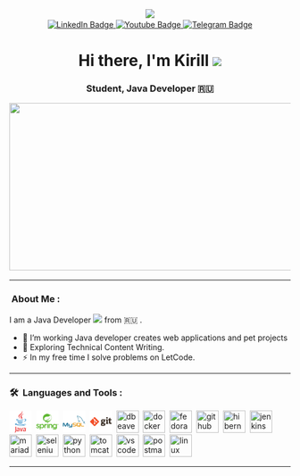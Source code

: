<div>
	<div id="header" align="center">
		<img src="https://media.giphy.com/media/M9gbBd9nbDrOTu1Mqx/giphy.gif" width="100"/>
	<div id="badges">
		<a href="your-linkedin-URL">
			<img src="https://img.shields.io/badge/LinkedIn-blue?style=for-the-badge&logo=linkedin&logoColor=white" alt="LinkedIn Badge"/>
		</a>
		<a href="your-youtube-URL">
			<img src="https://img.shields.io/badge/YouTube-red?style=for-the-badge&logo=youtube&logoColor=white" alt="Youtube Badge"/>
		</a>
		<a href="your-twitter-URL">
			<img src="https://img.shields.io/badge/Twitter-blue?style=for-the-badge&logo=twitter&logoColor=white" alt="Telegram Badge"/>
		</a>
	</div>
	<h1 align="center">Hi there, I'm<a ></a> Kirill</a> 
	<img src="https://github.com/blackcater/blackcater/raw/main/images/Hi.gif" height="32"/></h1>
	<h3 align="center"> Student, Java Developer 🇷🇺 </h3>
  </div>
  
<div align="center">
  <img src="https://media.giphy.com/media/dWesBcTLavkZuG35MI/giphy.gif" width="600" height="300"/>
</div>

---

###  &nbsp;About Me :

I am a Java Developer <img src="https://media.giphy.com/media/WUlplcMpOCEmTGBtBW/giphy.gif" width="30"> from  🇷🇺 .

- 🔭 I’m working  Java developer creates web applications and pet projects
- 🌱 Exploring Technical Content Writing.
- ⚡ In my free time I solve problems on LetCode.

---

### 🛠 &nbsp;Languages and Tools :

<p>
<img src="https://github.com/devicons/devicon/blob/master/icons/java/java-original-wordmark.svg" title="Java" alt="Java" width="40" height="40"/>&nbsp;
<img src="https://github.com/devicons/devicon/blob/master/icons/spring/spring-original-wordmark.svg" title="Spring" alt="Spring" width="40" height="40"/>&nbsp;
<img src="https://github.com/devicons/devicon/blob/master/icons/mysql/mysql-original-wordmark.svg" title="MySQL"  alt="MySQL" width="40" height="40"/>&nbsp;
<img src="https://github.com/devicons/devicon/blob/master/icons/git/git-original-wordmark.svg" title="Git" **alt="Git" width="40" height="40"/>&nbsp;
<img src="https://cdn.jsdelivr.net/gh/devicons/devicon@latest/icons/dbeaver/dbeaver-original.svg" title="dbeaver" **alt="dbeaver" width="40" height="40"/>&nbsp;
<img src="https://cdn.jsdelivr.net/gh/devicons/devicon@latest/icons/docker/docker-original-wordmark.svg" title="docker" **alt="docker" width="40" height="40"/>&nbsp;        
<img src="https://cdn.jsdelivr.net/gh/devicons/devicon@latest/icons/fedora/fedora-original.svg" title="fedora" **alt="fedora" width="40" height="40"/>&nbsp;            
<img src="https://cdn.jsdelivr.net/gh/devicons/devicon@latest/icons/github/github-original.svg" title="github" **alt="github" width="40" height="40"/>&nbsp;            
<img src="https://cdn.jsdelivr.net/gh/devicons/devicon@latest/icons/hibernate/hibernate-original-wordmark.svg" title="hibernate" **alt="hibernate" width="40" height="40"/>&nbsp;            
<img src="https://cdn.jsdelivr.net/gh/devicons/devicon@latest/icons/jenkins/jenkins-original.svg" title="jenkins" **alt="jenkins" width="40" height="40"/>&nbsp;
<img src="https://cdn.jsdelivr.net/gh/devicons/devicon@latest/icons/mariadb/mariadb-original-wordmark.svg" title="mariadb" **alt="mariadb" width="40" height="40"/>&nbsp;
<img src="https://cdn.jsdelivr.net/gh/devicons/devicon@latest/icons/selenium/selenium-original.svg" title="selenium" **alt="selenium" width="40" height="40"/>&nbsp;         
<img src="https://cdn.jsdelivr.net/gh/devicons/devicon@latest/icons/python/python-original-wordmark.svg" title="python" **alt="python" width="40" height="40"/>&nbsp;
<img src="https://cdn.jsdelivr.net/gh/devicons/devicon@latest/icons/tomcat/tomcat-original-wordmark.svg" title="tomcat" **alt="tomcat" width="40" height="40"/>&nbsp;
<img src="https://cdn.jsdelivr.net/gh/devicons/devicon@latest/icons/vscode/vscode-original.svg" title="vscode" **alt="vscode" width="40" height="40"/>&nbsp;
<img src="https://cdn.jsdelivr.net/gh/devicons/devicon@latest/icons/postman/postman-original.svg" title="postman" **alt="postman" width="40" height="40"/>&nbsp;          
<img src="https://cdn.jsdelivr.net/gh/devicons/devicon@latest/icons/linux/linux-original.svg" title="linux" **alt="linux" width="40" height="40"/>&nbsp;   
          
          
          
                 
</p>

---





